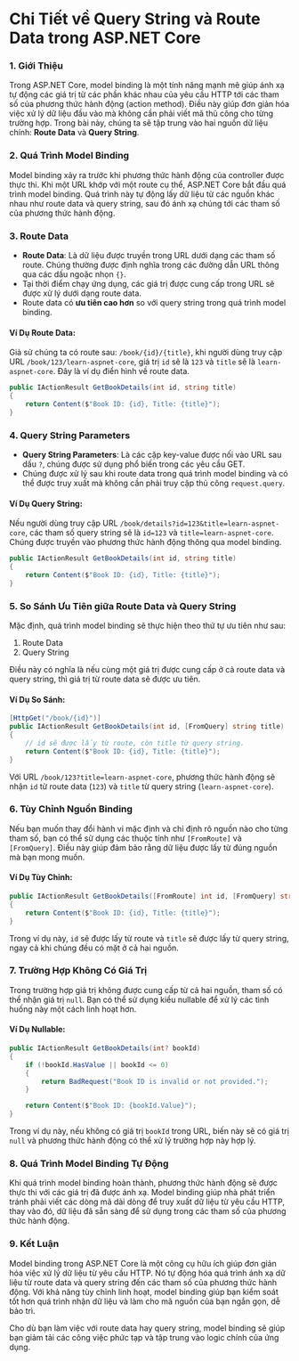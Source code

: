 
# Chi Tiết về Query String và Route Data trong ASP.NET Core

### 1. Giới Thiệu
Trong ASP.NET Core, model binding là một tính năng mạnh mẽ giúp ánh xạ tự động các giá trị từ các phần khác nhau của yêu cầu HTTP tới các tham số của phương thức hành động (action method). Điều này giúp đơn giản hóa việc xử lý dữ liệu đầu vào mà không cần phải viết mã thủ công cho từng trường hợp. Trong bài này, chúng ta sẽ tập trung vào hai nguồn dữ liệu chính: **Route Data** và **Query String**.

### 2. Quá Trình Model Binding
Model binding xảy ra trước khi phương thức hành động của controller được thực thi. Khi một URL khớp với một route cụ thể, ASP.NET Core bắt đầu quá trình model binding. Quá trình này tự động lấy dữ liệu từ các nguồn khác nhau như route data và query string, sau đó ánh xạ chúng tới các tham số của phương thức hành động.

### 3. Route Data
- **Route Data**: Là dữ liệu được truyền trong URL dưới dạng các tham số route. Chúng thường được định nghĩa trong các đường dẫn URL thông qua các dấu ngoặc nhọn `{}`.
- Tại thời điểm chạy ứng dụng, các giá trị được cung cấp trong URL sẽ được xử lý dưới dạng route data.
- Route data có **ưu tiên cao hơn** so với query string trong quá trình model binding.

#### Ví Dụ Route Data:
Giả sử chúng ta có route sau: `/book/{id}/{title}`, khi người dùng truy cập URL `/book/123/learn-aspnet-core`, giá trị `id` sẽ là `123` và `title` sẽ là `learn-aspnet-core`. Đây là ví dụ điển hình về route data.

```csharp
public IActionResult GetBookDetails(int id, string title)
{
    return Content($"Book ID: {id}, Title: {title}");
}
```

### 4. Query String Parameters
- **Query String Parameters**: Là các cặp key-value được nối vào URL sau dấu `?`, chúng được sử dụng phổ biến trong các yêu cầu GET.
- Chúng được xử lý sau khi route data trong quá trình model binding và có thể được truy xuất mà không cần phải truy cập thủ công `request.query`.

#### Ví Dụ Query String:
Nếu người dùng truy cập URL `/book/details?id=123&title=learn-aspnet-core`, các tham số query string sẽ là `id=123` và `title=learn-aspnet-core`. Chúng được truyền vào phương thức hành động thông qua model binding.

```csharp
public IActionResult GetBookDetails(int id, string title)
{
    return Content($"Book ID: {id}, Title: {title}");
}
```

### 5. So Sánh Ưu Tiên giữa Route Data và Query String
Mặc định, quá trình model binding sẽ thực hiện theo thứ tự ưu tiên như sau:
1. Route Data
2. Query String

Điều này có nghĩa là nếu cùng một giá trị được cung cấp ở cả route data và query string, thì giá trị từ route data sẽ được ưu tiên.

#### Ví Dụ So Sánh:
```csharp
[HttpGet("/book/{id}")]
public IActionResult GetBookDetails(int id, [FromQuery] string title)
{
    // id sẽ được lấy từ route, còn title từ query string.
    return Content($"Book ID: {id}, Title: {title}");
}
```
Với URL `/book/123?title=learn-aspnet-core`, phương thức hành động sẽ nhận `id` từ route data (`123`) và `title` từ query string (`learn-aspnet-core`).

### 6. Tùy Chỉnh Nguồn Binding
Nếu bạn muốn thay đổi hành vi mặc định và chỉ định rõ nguồn nào cho từng tham số, bạn có thể sử dụng các thuộc tính như `[FromRoute]` và `[FromQuery]`. Điều này giúp đảm bảo rằng dữ liệu được lấy từ đúng nguồn mà bạn mong muốn.

#### Ví Dụ Tùy Chỉnh:
```csharp
public IActionResult GetBookDetails([FromRoute] int id, [FromQuery] string title)
{
    return Content($"Book ID: {id}, Title: {title}");
}
```
Trong ví dụ này, `id` sẽ được lấy từ route và `title` sẽ được lấy từ query string, ngay cả khi chúng đều có mặt ở cả hai nguồn.

### 7. Trường Hợp Không Có Giá Trị
Trong trường hợp giá trị không được cung cấp từ cả hai nguồn, tham số có thể nhận giá trị `null`. Bạn có thể sử dụng kiểu nullable để xử lý các tình huống này một cách linh hoạt hơn.

#### Ví Dụ Nullable:
```csharp
public IActionResult GetBookDetails(int? bookId)
{
    if (!bookId.HasValue || bookId <= 0)
    {
        return BadRequest("Book ID is invalid or not provided.");
    }

    return Content($"Book ID: {bookId.Value}");
}
```
Trong ví dụ này, nếu không có giá trị `bookId` trong URL, biến này sẽ có giá trị `null` và phương thức hành động có thể xử lý trường hợp này hợp lý.

### 8. Quá Trình Model Binding Tự Động
Khi quá trình model binding hoàn thành, phương thức hành động sẽ được thực thi với các giá trị đã được ánh xạ. Model binding giúp nhà phát triển tránh phải viết các dòng mã dài dòng để truy xuất dữ liệu từ yêu cầu HTTP, thay vào đó, dữ liệu đã sẵn sàng để sử dụng trong các tham số của phương thức hành động.

### 9. Kết Luận
Model binding trong ASP.NET Core là một công cụ hữu ích giúp đơn giản hóa việc xử lý dữ liệu từ yêu cầu HTTP. Nó tự động hóa quá trình ánh xạ dữ liệu từ route data và query string đến các tham số của phương thức hành động. Với khả năng tùy chỉnh linh hoạt, model binding giúp bạn kiểm soát tốt hơn quá trình nhận dữ liệu và làm cho mã nguồn của bạn ngắn gọn, dễ bảo trì.

Cho dù bạn làm việc với route data hay query string, model binding sẽ giúp bạn giảm tải các công việc phức tạp và tập trung vào logic chính của ứng dụng.
